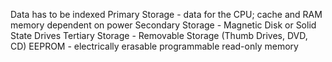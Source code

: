Data has to be indexed
Primary Storage - data for the CPU; cache and RAM memory dependent on power
Secondary Storage - Magnetic Disk or Solid State Drives
Tertiary Storage - Removable Storage (Thumb Drives, DVD, CD)
EEPROM - electrically erasable programmable read-only memory
